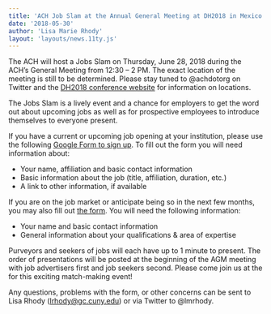 ```yaml
---
title: 'ACH Job Slam at the Annual General Meeting at DH2018 in Mexico City on June 28th'
date: '2018-05-30'
author: 'Lisa Marie Rhody'
layout: 'layouts/news.11ty.js'
---
```

The ACH will host a Jobs Slam on Thursday, June 28, 2018 during the ACH’s General Meeting from 12:30 – 2 PM. The exact location of the meeting is still to be determined. Please stay tuned to @achdotorg on Twitter and the [DH2018 conference website](https://dh2018.adho.org/en/) for information on locations.

The Jobs Slam is a lively event and a chance for employers to get the word out about upcoming jobs as well as for prospective employees to introduce themselves to everyone present.

If you have a current or upcoming job opening at your institution, please use the following [Google Form to sign up](https://goo.gl/forms/kss16ZmzqmVcnESi2). To fill out the form you will need information about:

- Your name, affiliation and basic contact information
- Basic information about the job (title, affiliation, duration, etc.)
- A link to other information, if available

If you are on the job market or anticipate being so in the next few months, you may also fill out [the form](https://goo.gl/forms/kss16ZmzqmVcnESi2). You will need the following information:

- Your name and basic contact information
- General information about your qualifications &amp; area of expertise

Purveyors and seekers of jobs will each have up to 1 minute to present. The order of presentations will be posted at the beginning of the AGM meeting with job advertisers first and job seekers second. Please come join us at the for this exciting match-making event!

Any questions, problems with the form, or other concerns can be sent to Lisa Rhody ([lrhody@gc.cuny.edu](mailto:lrhody@gc.cuny.edu)) or via Twitter to @lmrhody.
